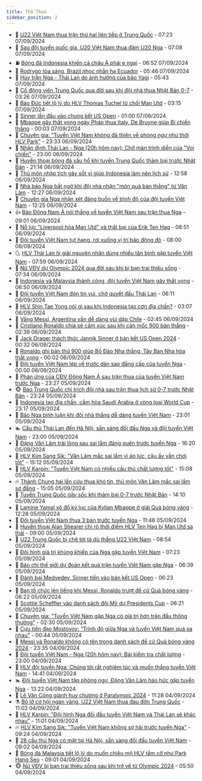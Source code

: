 ```yaml
---
title: Thể Thao
sidebar_position: 2
---
```


<!-- dantri-the-thao:START -->
- 🎡 [U22 Việt Nam thua trận thứ hai liên tiếp ở Trung Quốc](https://dantri.com.vn/the-thao/u22-viet-nam-thua-tran-thu-hai-lien-tiep-o-trung-quoc-20240907141941684.htm) - 07:23 07/09/2024
- 💯 [Sau đội tuyển quốc gia, U20 Việt Nam thua đậm U20 Nga](https://dantri.com.vn/the-thao/sau-doi-tuyen-quoc-gia-u20-viet-nam-thua-dam-u20-nga-20240907140819214.htm) - 07:08 07/09/2024
- ⛽️ [Bóng đá Indonesia khiến cả châu Á phải e ngại](https://dantri.com.vn/the-thao/bong-da-indonesia-khien-ca-chau-a-phai-e-ngai-20240907135233706.htm) - 06:52 07/09/2024
- 💃 [Rodrygo tỏa sáng, Brazil nhọc nhằn hạ Ecuador](https://dantri.com.vn/the-thao/rodrygo-toa-sang-brazil-nhoc-nhan-ha-ecuador-20240907124612769.htm) - 05:46 07/09/2024
- 🌈 [Hủy trận Nga - Thái Lan do ảnh hưởng của bão Yagi](https://dantri.com.vn/the-thao/huy-tran-nga-thai-lan-do-anh-huong-cua-bao-yagi-20240907124055215.htm) - 05:43 07/09/2024
- 🦅 [Cổ động viên Trung Quốc qua đời sau khi đội nhà thua Nhật Bản 0-7](https://dantri.com.vn/the-thao/co-dong-vien-trung-quoc-qua-doi-sau-khi-doi-nha-thua-nhat-ban-0-7-20240907083044086.htm) - 03:26 07/09/2024
- 🌝 [Báo Đức tiết lộ lý do HLV Thomas Tuchel từ chối Man Utd](https://dantri.com.vn/the-thao/bao-duc-tiet-lo-ly-do-hlv-thomas-tuchel-tu-choi-man-utd-20240907092417172.htm) - 03:15 07/09/2024
- 🚀 [Sinner lần đầu vào chung kết US Open](https://dantri.com.vn/the-thao/sinner-lan-dau-vao-chung-ket-us-open-20240907075408292.htm) - 01:00 07/09/2024
- 🎉 [Mbappe gây thất vọng ngày Pháp thua Italy, De Bruyne giúp Bỉ chiến thắng](https://dantri.com.vn/the-thao/mbappe-gay-that-vong-ngay-phap-thua-italy-de-bruyne-giup-bi-chien-thang-20240907065111720.htm) - 00:03 07/09/2024
- 📝 [Chuyên gia: &quot;Tuyển Việt Nam không đá thiên về phòng ngự như thời HLV Park&quot;](https://dantri.com.vn/the-thao/chuyen-gia-tuyen-viet-nam-khong-da-thien-ve-phong-ngu-nhu-thoi-hlv-park-20240907000301737.htm) - 23:33 06/09/2024
- 🦄 [Nhận định Thái Lan - Nga &lpar;20h hôm nay&rpar;: Chờ màn trình diễn của &quot;Voi chiến&quot;](https://dantri.com.vn/the-thao/nhan-dinh-thai-lan-nga-20h-hom-nay-cho-man-trinh-dien-cua-voi-chien-20240906153239803.htm) - 23:00 06/09/2024
- 🎉 [Huyền thoại bóng đá xấu hổ khi tuyển Trung Quốc thảm bại trước Nhật Bản](https://dantri.com.vn/the-thao/huyen-thoai-bong-da-xau-ho-khi-tuyen-trung-quoc-tham-bai-truoc-nhat-ban-20240906072334420.htm) - 21:14 06/09/2024
- 💼 [Thủ môn nhập tịch gây sốt vì giúp Indonesia làm nên lịch sử](https://dantri.com.vn/the-thao/thu-mon-nhap-tich-gay-sot-vi-giup-indonesia-lam-nen-lich-su-20240906195751038.htm) - 12:58 06/09/2024
- 🤡 [Nhà báo Nga bất ngờ khi đội nhà nhận &quot;món quà bàn thắng&quot; từ Văn Lâm](https://dantri.com.vn/the-thao/nha-bao-nga-bat-ngo-khi-doi-nha-nhan-mon-qua-ban-thang-tu-van-lam-20240906163126238.htm) - 12:27 06/09/2024
- 🦆 [Chuyên gia Nga nhận xét đáng buồn về trình độ của đội tuyển Việt Nam](https://dantri.com.vn/the-thao/chuyen-gia-nga-nhan-xet-dang-buon-ve-trinh-do-cua-doi-tuyen-viet-nam-20240906190840670.htm) - 12:25 06/09/2024
- 👍 [Báo Đông Nam Á nói thẳng về tuyển Việt Nam sau trận thua Nga](https://dantri.com.vn/the-thao/bao-dong-nam-a-noi-thang-ve-tuyen-viet-nam-sau-tran-thua-nga-20240906135132936.htm) - 09:01 06/09/2024
- 💼 [Nỗ lực &quot;Liverpool hóa Man Utd&quot; và thất bại của Erik Ten Hag](https://dantri.com.vn/the-thao/no-luc-liverpool-hoa-man-utd-va-that-bai-cua-erik-ten-hag-20240905170838086.htm) - 08:51 06/09/2024
- 🦒 [Đội tuyển Việt Nam tụt hạng, rơi xuống vị trí báo động đỏ](https://dantri.com.vn/the-thao/doi-tuyen-viet-nam-tut-hang-roi-xuong-vi-tri-bao-dong-do-20240906094029921.htm) - 08:00 06/09/2024
- 🌜 [HLV Thái Lan lý giải nguyên nhân dùng nhiều tân binh gặp tuyển Việt Nam](https://dantri.com.vn/the-thao/hlv-thai-lan-ly-giai-nguyen-nhan-dung-nhieu-tan-binh-gap-tuyen-viet-nam-20240906163057135.htm) - 07:59 06/09/2024
- 🦆 [Nữ VĐV dự Olympic 2024 qua đời sau khi bị bạn trai thiêu sống](https://dantri.com.vn/the-thao/nu-vdv-du-olympic-2024-qua-doi-sau-khi-bi-ban-trai-thieu-song-20240906132203747.htm) - 07:34 06/09/2024
- 💪 [Indonesia và Malaysia thành công, đội tuyển Việt Nam gây thất vọng](https://dantri.com.vn/the-thao/indonesia-va-malaysia-thanh-cong-doi-tuyen-viet-nam-gay-that-vong-20240906112555530.htm) - 06:50 06/09/2024
- 🧠 [Đội tuyển Việt Nam đón tin vui, chờ quyết đấu Thái Lan](https://dantri.com.vn/the-thao/doi-tuyen-viet-nam-don-tin-vui-cho-quyet-dau-thai-lan-20240906131125226.htm) - 06:11 06/09/2024
- 🦄 [HLV Shin Tae Yong nói gì sau khi Indonesia tạo cơn địa chấn?](https://dantri.com.vn/the-thao/hlv-shin-tae-yong-noi-gi-sau-khi-indonesia-tao-con-dia-chan-20240906100708187.htm) - 03:07 06/09/2024
- 🥸 [Vắng Messi, Argentina vẫn dễ dàng vùi dập Chile](https://dantri.com.vn/the-thao/vang-messi-argentina-van-de-dang-vui-dap-chile-20240906094538915.htm) - 02:45 06/09/2024
- 🤠 [Cristiano Ronaldo chia sẻ cảm xúc sau khi cán mốc 900 bàn thắng](https://dantri.com.vn/the-thao/cristiano-ronaldo-chia-se-cam-xuc-sau-khi-can-moc-900-ban-thang-20240906101434928.htm) - 02:39 06/09/2024
- 👺 [Jack Draper thách thức Jannik Sinner ở bán kết US Open 2024](https://dantri.com.vn/the-thao/jack-draper-thach-thuc-jannik-sinner-o-ban-ket-us-open-2024-20240906090039967.htm) - 00:32 06/09/2024
- 📝 [Ronaldo ghi bàn thứ 900 giúp Bồ Đào Nha thắng, Tây Ban Nha hòa thất vọng](https://dantri.com.vn/the-thao/ronaldo-ghi-ban-thu-900-giup-bo-dao-nha-thang-tay-ban-nha-hoa-that-vong-20240906064714207.htm) - 00:02 06/09/2024
- 🦆 [Đội tuyển Việt Nam lép vế trước dàn sao đẳng cấp của tuyển Nga](https://dantri.com.vn/the-thao/doi-tuyen-viet-nam-lep-ve-truoc-dan-sao-dang-cap-cua-tuyen-nga-20240906070539452.htm) - 00:00 06/09/2024
- 🥳 [Phản ứng của CĐV Đông Nam Á sau trận thua của tuyển Việt Nam trước Nga](https://dantri.com.vn/the-thao/phan-ung-cua-cdv-dong-nam-a-sau-tran-thua-cua-tuyen-viet-nam-truoc-nga-20240906000430793.htm) - 23:27 05/09/2024
- 🐵 [Báo Trung Quốc chỉ trích đội nhà sau trận thua lịch sử 0-7 trước Nhật Bản](https://dantri.com.vn/the-thao/bao-trung-quoc-chi-trich-doi-nha-sau-tran-thua-lich-su-0-7-truoc-nhat-ban-20240905231522268.htm) - 23:24 05/09/2024
- 🤩 [Indonesia tạo địa chấn, cầm hòa Saudi Arabia ở vòng loại World Cup](https://dantri.com.vn/the-thao/indonesia-tao-dia-chan-cam-hoa-saudi-arabia-o-vong-loai-world-cup-20240906040110662.htm) - 23:17 05/09/2024
- 🤠 [Báo Nga bình luận khi đội nhà thắng dễ dàng tuyển Việt Nam](https://dantri.com.vn/the-thao/bao-nga-binh-luan-khi-doi-nha-thang-de-dang-tuyen-viet-nam-20240906002237397.htm) - 23:01 05/09/2024
- 🏊 [Cầu thủ Thái Lan đến Hà Nội, sẵn sàng đối đầu Nga và đội tuyển Việt Nam](https://dantri.com.vn/the-thao/cau-thu-thai-lan-den-ha-noi-san-sang-doi-dau-nga-va-doi-tuyen-viet-nam-20240905224121489.htm) - 23:00 05/09/2024
- 🗽 [Đặng Văn Lâm trải lòng sau sai lầm đáng quên trước tuyển Nga](https://dantri.com.vn/the-thao/dang-van-lam-trai-long-sau-sai-lam-dang-quen-truoc-tuyen-nga-20240905231912230.htm) - 16:20 05/09/2024
- 🚀 [HLV Kim Sang Sik: &quot;Văn Lâm mắc sai lầm vì áp lực, cậu ấy vẫn chơi tốt&quot;](https://dantri.com.vn/the-thao/hlv-kim-sang-sik-van-lam-mac-sai-lam-vi-ap-luc-cau-ay-van-choi-tot-20240905221157973.htm) - 15:12 05/09/2024
- 🎉 [HLV Karpin: &quot;Tuyển Việt Nam có nhiều cầu thủ chất lượng tốt&quot;](https://dantri.com.vn/the-thao/hlv-karpin-tuyen-viet-nam-co-nhieu-cau-thu-chat-luong-tot-20240905220808808.htm) - 15:08 05/09/2024
- 🔥 [Thành Chung hai lần cứu thua khó tin, thủ môn Văn Lâm mắc sai lầm sơ đẳng](https://dantri.com.vn/the-thao/thanh-chung-hai-lan-cuu-thua-kho-tin-thu-mon-van-lam-mac-sai-lam-so-dang-20240905220143777.htm) - 15:05 05/09/2024
- 🎉 [Tuyển Trung Quốc gây sốc khi thảm bại 0-7 trước Nhật Bản](https://dantri.com.vn/the-thao/tuyen-trung-quoc-gay-soc-khi-tham-bai-0-7-truoc-nhat-ban-20240905210947786.htm) - 14:10 05/09/2024
- 🎡 [Lamine Yamal xô đổ kỷ lục của Kylian Mbappe ở giải Quả bóng vàng](https://dantri.com.vn/the-thao/lamine-yamal-xo-do-ky-luc-cua-kylian-mbappe-o-giai-qua-bong-vang-20240905160727481.htm) - 12:28 05/09/2024
- 🐻 [Đội tuyển Việt Nam thua 3 bàn trước tuyển Nga](https://dantri.com.vn/the-thao/doi-tuyen-viet-nam-thua-3-ban-truoc-tuyen-nga-20240905184843365.htm) - 11:48 05/09/2024
- 🌊 [Huyền thoại Alan Shearer chỉ rõ thời điểm HLV Ten Hag bị Man Utd sa thải](https://dantri.com.vn/the-thao/huyen-thoai-alan-shearer-chi-ro-thoi-diem-hlv-ten-hag-bi-man-utd-sa-thai-20240905114415527.htm) - 09:00 05/09/2024
- 💃 [U22 Trung Quốc bị chê tơi tả dù thắng U22 Việt Nam](https://dantri.com.vn/the-thao/u22-trung-quoc-bi-che-toi-ta-du-thang-u22-viet-nam-20240905155400624.htm) - 08:54 05/09/2024
- 🤔 [Đội hình giá trị khủng khiếp của Nga gặp tuyển Việt Nam](https://dantri.com.vn/the-thao/doi-hinh-gia-tri-khung-khiep-cua-nga-gap-tuyen-viet-nam-20240905142354915.htm) - 07:23 05/09/2024
- 🤭 [Báo chí thế giới dự đoán kết quả trận tuyển Việt Nam gặp Nga](https://dantri.com.vn/the-thao/bao-chi-the-gioi-du-doan-ket-qua-tran-tuyen-viet-nam-gap-nga-20240905113939904.htm) - 06:39 05/09/2024
- 👹 [Đánh bại Medvedev, Sinner tiến vào bán kết US Open](https://dantri.com.vn/the-thao/danh-bai-medvedev-sinner-tien-vao-ban-ket-us-open-20240905132346546.htm) - 06:23 05/09/2024
- 🗽 [Ban tổ chức lên tiếng khi Messi, Ronaldo trượt đề cử Quả bóng vàng](https://dantri.com.vn/the-thao/ban-to-chuc-len-tieng-khi-messi-ronaldo-truot-de-cu-qua-bong-vang-20240905140839695.htm) - 06:22 05/09/2024
- 🥳 [Scottie Scheffler vào danh sách đội Mỹ dự Presidents Cup](https://dantri.com.vn/the-thao/scottie-scheffler-vao-danh-sach-doi-my-du-presidents-cup-20240905114053707.htm) - 06:21 05/09/2024
- 💃 [Chuyên gia: &quot;Tuyển Việt Nam gặp Nga có giá trị hơn trận đấu thông thường&quot;](https://dantri.com.vn/the-thao/chuyen-gia-tuyen-viet-nam-gap-nga-co-gia-tri-hon-tran-dau-thong-thuong-20240904213722915.htm) - 02:30 05/09/2024
- 🧰 [Cựu tiền đạo Mostovoy: &quot;Trình độ giữa Nga và tuyển Việt Nam quá xa nhau&quot;](https://dantri.com.vn/the-thao/cuu-tien-dao-mostovoy-trinh-do-giua-nga-va-tuyen-viet-nam-qua-xa-nhau-20240904233804735.htm) - 00:44 05/09/2024
- 💪 [Messi và Ronaldo không có tên trong danh sách đề cử Quả bóng vàng 2024](https://dantri.com.vn/the-thao/messi-va-ronaldo-khong-co-ten-trong-danh-sach-de-cu-qua-bong-vang-2024-20240905071510205.htm) - 23:35 04/09/2024
- 🚀 [Đội tuyển Việt Nam - Nga &lpar;20h hôm nay&rpar;: Bài kiểm tra chất lượng](https://dantri.com.vn/the-thao/doi-tuyen-viet-nam-nga-20h-hom-nay-bai-kiem-tra-chat-luong-20240904122515652.htm) - 23:00 04/09/2024
- 🤠 [HLV đội tuyển Nga: Chúng tôi rất nghiêm túc và muốn thắng tuyển Việt Nam](https://dantri.com.vn/the-thao/hlv-doi-tuyen-nga-chung-toi-rat-nghiem-tuc-va-muon-thang-tuyen-viet-nam-20240904211453783.htm) - 14:41 04/09/2024
- 🏊 [Đội tuyển Việt Nam tập phòng ngự, Đặng Văn Lâm háo hức gặp tuyển Nga](https://dantri.com.vn/the-thao/doi-tuyen-viet-nam-tap-phong-ngu-dang-van-lam-hao-huc-gap-tuyen-nga-20240904202125380.htm) - 13:22 04/09/2024
- 🦄 [Lê Văn Công giành huy chương ở Paralympic 2024](https://dantri.com.vn/the-thao/le-van-cong-gianh-huy-chuong-o-paralympic-2024-20240904184820900.htm) - 11:28 04/09/2024
- ⚗️ [Bỏ lỡ cơ hội ngàn vàng, U22 Việt Nam thua đau đớn Trung Quốc](https://dantri.com.vn/the-thao/bo-lo-co-hoi-ngan-vang-u22-viet-nam-thua-dau-don-trung-quoc-20240904180346700.htm) - 11:03 04/09/2024
- 🥷 [HLV Karpin: &quot;Đội hình Nga đối đầu tuyển Việt Nam và Thái Lan sẽ khác nhau&quot;](https://dantri.com.vn/the-thao/hlv-karpin-doi-hinh-nga-doi-dau-tuyen-viet-nam-va-thai-lan-se-khac-nhau-20240904203112392.htm) - 11:01 04/09/2024
- 🔥 [HLV Kim Sang Sik: &quot;Tuyển Việt Nam không sợ hãi trước tuyển Nga&quot;](https://dantri.com.vn/the-thao/hlv-kim-sang-sik-tuyen-viet-nam-khong-so-hai-truoc-tuyen-nga-20240904162354924.htm) - 09:24 04/09/2024
- 🦅 [28 cầu thủ Nga có mặt tại Hà Nội, sẵn sàng đối đầu tuyển Việt Nam](https://dantri.com.vn/the-thao/28-cau-thu-nga-co-mat-tai-ha-noi-san-sang-doi-dau-tuyen-viet-nam-20240904155433495.htm) - 09:02 04/09/2024
- 🌝 [Bóng đá Malaysia tiết lộ lý do muốn chiêu mộ HLV tầm cỡ như Park Hang Seo](https://dantri.com.vn/the-thao/bong-da-malaysia-tiet-lo-ly-do-muon-chieu-mo-hlv-tam-co-nhu-park-hang-seo-20240904104351974.htm) - 09:01 04/09/2024
- 🐵 [Nữ VĐV bị bạn trai thiêu sống sau khi trở về từ Olympic 2024](https://dantri.com.vn/the-thao/nu-vdv-bi-ban-trai-thieu-song-sau-khi-tro-ve-tu-olympic-2024-20240904125029683.htm) - 05:50 04/09/2024<!-- dantri-the-thao:END -->
